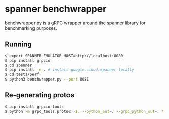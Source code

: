 # spanner benchwrapper

benchwrapper.py is a gRPC wrapper around the spanner library for benchmarking purposes.

## Running

```bash
$ export SPANNER_EMULATOR_HOST=http://localhost:8080
$ pip install grpcio
$ cd spanner
$ pip install -e . # install google.cloud.spanner locally
$ cd tests/perf
$ python3 benchwrapper.py --port 8081
```

## Re-generating protos

```bash
$ pip install grpcio-tools
$ python -m grpc_tools.protoc -I. --python_out=. --grpc_python_out=. *.proto
```
